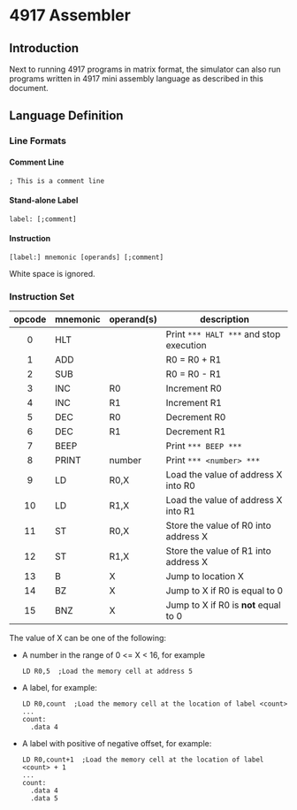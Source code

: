 # 4917 Assembler

## Introduction

Next to running 4917 programs in matrix format, the simulator can also run programs written in 4917 mini assembly language as described in this document.

## Language Definition

### Line Formats

#### Comment Line

```text
; This is a comment line
```

#### Stand-alone Label

```text
label: [;comment]
```

#### Instruction

```text
[label:] mnemonic [operands] [;comment]
```

White space is ignored.

### Instruction Set

<!-- prettier-ignore -->
opcode | mnemonic | operand(s) | description
:-----:|----------|---------|------------
0 | HLT | | Print `*** HALT ***` and stop execution
1 | ADD | | R0 = R0 + R1
2 | SUB | | R0 = R0 - R1
3 | INC | R0 | Increment R0
4 | INC | R1 | Increment R1
5 | DEC | R0 | Decrement R0
6 | DEC | R1 | Decrement R1
7 | BEEP | | Print `*** BEEP ***`
8 | PRINT | number | Print `*** <number> ***`
9 | LD | R0,X | Load the value of address X into R0
10 | LD | R1,X | Load the value of address X into R1
11 | ST | R0,X | Store the value of R0 into address X
12 | ST | R1,X | Store the value of R1 into address X
13 | B | X | Jump to location X
14 | BZ | X | Jump to X if R0 is equal to 0
15 | BNZ | X | Jump to X if R0 is **not** equal to 0

The value of X can be one of the following:

- A number in the range of 0 <= X < 16, for example

  ```text
  LD R0,5  ;Load the memory cell at address 5
  ```

- A label, for example:

  ```text
  LD R0,count  ;Load the memory cell at the location of label <count>
  ...
  count:
    .data 4
  ```

- A label with positive of negative offset, for example:

  ```text
  LD R0,count+1  ;Load the memory cell at the location of label <count> + 1
  ...
  count:
    .data 4
    .data 5
  ```
